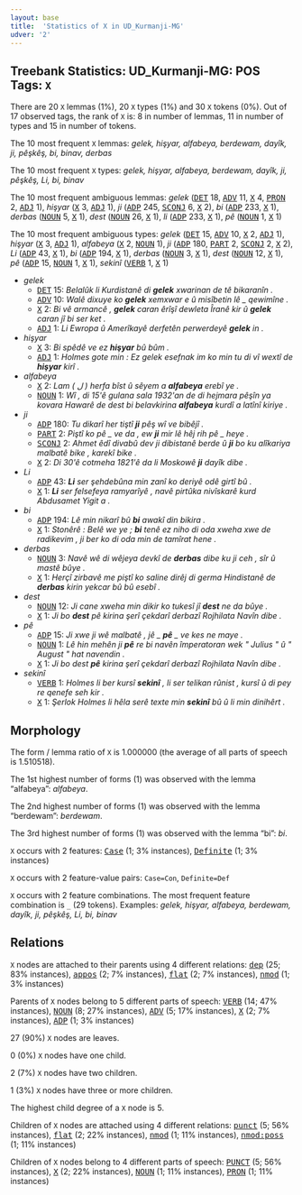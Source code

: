 ```yaml
---
layout: base
title:  'Statistics of X in UD_Kurmanji-MG'
udver: '2'
---
```


## Treebank Statistics: UD_Kurmanji-MG: POS Tags: `X`

There are 20 `X` lemmas (1%), 20 `X` types (1%) and 30 `X` tokens (0%).
Out of 17 observed tags, the rank of `X` is: 8 in number of lemmas, 11 in number of types and 15 in number of tokens.

The 10 most frequent `X` lemmas: <em>gelek, hişyar, alfabeya, berdewam, dayîk, ji, pêşkêş, bi, binav, derbas</em>

The 10 most frequent `X` types:  <em>gelek, hişyar, alfabeya, berdewam, dayîk, ji, pêşkêş, Li, bi, binav</em>

The 10 most frequent ambiguous lemmas: <em>gelek</em> (<tt><a href="kmr_mg-pos-DET.html">DET</a></tt> 18, <tt><a href="kmr_mg-pos-ADV.html">ADV</a></tt> 11, <tt><a href="kmr_mg-pos-X.html">X</a></tt> 4, <tt><a href="kmr_mg-pos-PRON.html">PRON</a></tt> 2, <tt><a href="kmr_mg-pos-ADJ.html">ADJ</a></tt> 1), <em>hişyar</em> (<tt><a href="kmr_mg-pos-X.html">X</a></tt> 3, <tt><a href="kmr_mg-pos-ADJ.html">ADJ</a></tt> 1), <em>ji</em> (<tt><a href="kmr_mg-pos-ADP.html">ADP</a></tt> 245, <tt><a href="kmr_mg-pos-SCONJ.html">SCONJ</a></tt> 6, <tt><a href="kmr_mg-pos-X.html">X</a></tt> 2), <em>bi</em> (<tt><a href="kmr_mg-pos-ADP.html">ADP</a></tt> 233, <tt><a href="kmr_mg-pos-X.html">X</a></tt> 1), <em>derbas</em> (<tt><a href="kmr_mg-pos-NOUN.html">NOUN</a></tt> 5, <tt><a href="kmr_mg-pos-X.html">X</a></tt> 1), <em>dest</em> (<tt><a href="kmr_mg-pos-NOUN.html">NOUN</a></tt> 26, <tt><a href="kmr_mg-pos-X.html">X</a></tt> 1), <em>li</em> (<tt><a href="kmr_mg-pos-ADP.html">ADP</a></tt> 233, <tt><a href="kmr_mg-pos-X.html">X</a></tt> 1), <em>pê</em> (<tt><a href="kmr_mg-pos-NOUN.html">NOUN</a></tt> 1, <tt><a href="kmr_mg-pos-X.html">X</a></tt> 1)

The 10 most frequent ambiguous types:  <em>gelek</em> (<tt><a href="kmr_mg-pos-DET.html">DET</a></tt> 15, <tt><a href="kmr_mg-pos-ADV.html">ADV</a></tt> 10, <tt><a href="kmr_mg-pos-X.html">X</a></tt> 2, <tt><a href="kmr_mg-pos-ADJ.html">ADJ</a></tt> 1), <em>hişyar</em> (<tt><a href="kmr_mg-pos-X.html">X</a></tt> 3, <tt><a href="kmr_mg-pos-ADJ.html">ADJ</a></tt> 1), <em>alfabeya</em> (<tt><a href="kmr_mg-pos-X.html">X</a></tt> 2, <tt><a href="kmr_mg-pos-NOUN.html">NOUN</a></tt> 1), <em>ji</em> (<tt><a href="kmr_mg-pos-ADP.html">ADP</a></tt> 180, <tt><a href="kmr_mg-pos-PART.html">PART</a></tt> 2, <tt><a href="kmr_mg-pos-SCONJ.html">SCONJ</a></tt> 2, <tt><a href="kmr_mg-pos-X.html">X</a></tt> 2), <em>Li</em> (<tt><a href="kmr_mg-pos-ADP.html">ADP</a></tt> 43, <tt><a href="kmr_mg-pos-X.html">X</a></tt> 1), <em>bi</em> (<tt><a href="kmr_mg-pos-ADP.html">ADP</a></tt> 194, <tt><a href="kmr_mg-pos-X.html">X</a></tt> 1), <em>derbas</em> (<tt><a href="kmr_mg-pos-NOUN.html">NOUN</a></tt> 3, <tt><a href="kmr_mg-pos-X.html">X</a></tt> 1), <em>dest</em> (<tt><a href="kmr_mg-pos-NOUN.html">NOUN</a></tt> 12, <tt><a href="kmr_mg-pos-X.html">X</a></tt> 1), <em>pê</em> (<tt><a href="kmr_mg-pos-ADP.html">ADP</a></tt> 15, <tt><a href="kmr_mg-pos-NOUN.html">NOUN</a></tt> 1, <tt><a href="kmr_mg-pos-X.html">X</a></tt> 1), <em>sekinî</em> (<tt><a href="kmr_mg-pos-VERB.html">VERB</a></tt> 1, <tt><a href="kmr_mg-pos-X.html">X</a></tt> 1)


* <em>gelek</em>
  * <tt><a href="kmr_mg-pos-DET.html">DET</a></tt> 15: <em>Belalûk li Kurdistanê di <b>gelek</b> xwarinan de tê bikaranîn .</em>
  * <tt><a href="kmr_mg-pos-ADV.html">ADV</a></tt> 10: <em>Walê dixuye ko <b>gelek</b> xemxwar e û misîbetin lê _ qewimîne .</em>
  * <tt><a href="kmr_mg-pos-X.html">X</a></tt> 2: <em>Bi vê armancê , <b>gelek</b> caran êrîşî dewleta Îranê kir û <b>gelek</b> caran jî bi ser ket .</em>
  * <tt><a href="kmr_mg-pos-ADJ.html">ADJ</a></tt> 1: <em>Li Ewropa û Amerîkayê derfetên perwerdeyê <b>gelek</b> in .</em>
* <em>hişyar</em>
  * <tt><a href="kmr_mg-pos-X.html">X</a></tt> 3: <em>Bi spêdê ve ez <b>hişyar</b> bû bûm .</em>
  * <tt><a href="kmr_mg-pos-ADJ.html">ADJ</a></tt> 1: <em>Holmes gote min : Ez gelek esefnak im ko min tu di vî wextî de <b>hişyar</b> kirî .</em>
* <em>alfabeya</em>
  * <tt><a href="kmr_mg-pos-X.html">X</a></tt> 2: <em>Lam ( ل ) herfa bîst û sêyem a <b>alfabeya</b> erebî ye .</em>
  * <tt><a href="kmr_mg-pos-NOUN.html">NOUN</a></tt> 1: <em>Wî , di 15'ê gulana sala 1932'an de di hejmara pêşîn ya kovara Hawarê de dest bi belavkirina <b>alfabeya</b> kurdî a latînî kiriye .</em>
* <em>ji</em>
  * <tt><a href="kmr_mg-pos-ADP.html">ADP</a></tt> 180: <em>Tu dikarî her tiştî <b>ji</b> pêş wî ve bibêjî .</em>
  * <tt><a href="kmr_mg-pos-PART.html">PART</a></tt> 2: <em>Piştî ko pê _ ve da , ew <b>ji</b> mir lê hêj rih pê _ heye .</em>
  * <tt><a href="kmr_mg-pos-SCONJ.html">SCONJ</a></tt> 2: <em>Ahmet êdî divabû dev ji dibistanê berde û <b>ji</b> bo ku alîkariya malbatê bike , karekî bike .</em>
  * <tt><a href="kmr_mg-pos-X.html">X</a></tt> 2: <em>Di 30'ê cotmeha 1821'ê da li Moskowê <b>ji</b> dayîk dibe .</em>
* <em>Li</em>
  * <tt><a href="kmr_mg-pos-ADP.html">ADP</a></tt> 43: <em><b>Li</b> ser şehdebûna min zanî ko deriyê odê girtî bû .</em>
  * <tt><a href="kmr_mg-pos-X.html">X</a></tt> 1: <em><b>Li</b> ser felsefeya ramyarîyê , navê pirtûka nivîskarê kurd Abdusamet Yigit a .</em>
* <em>bi</em>
  * <tt><a href="kmr_mg-pos-ADP.html">ADP</a></tt> 194: <em>Lê min nikarî bû <b>bi</b> awakî din bikira .</em>
  * <tt><a href="kmr_mg-pos-X.html">X</a></tt> 1: <em>Stonêrê : Belê we ye ; <b>bi</b> tenê ez niho di oda xweha xwe de radikevim , ji ber ko di oda min de tamîrat hene .</em>
* <em>derbas</em>
  * <tt><a href="kmr_mg-pos-NOUN.html">NOUN</a></tt> 3: <em>Navê wê di wêjeya devkî de <b>derbas</b> dibe ku ji ceh , sîr û mastê bûye .</em>
  * <tt><a href="kmr_mg-pos-X.html">X</a></tt> 1: <em>Herçî zirbavê me piştî ko saline dirêj di germa Hindistanê de <b>derbas</b> kirin yekcar bû bû esebî .</em>
* <em>dest</em>
  * <tt><a href="kmr_mg-pos-NOUN.html">NOUN</a></tt> 12: <em>Ji cane xweha min dikir ko tukesî jî <b>dest</b> ne da bûye .</em>
  * <tt><a href="kmr_mg-pos-X.html">X</a></tt> 1: <em>Ji bo <b>dest</b> pê kirina şerî çekdarî derbazî Rojhilata Navîn dibe .</em>
* <em>pê</em>
  * <tt><a href="kmr_mg-pos-ADP.html">ADP</a></tt> 15: <em>Ji xwe ji wê malbatê , jê _ <b>pê</b> _ ve kes ne maye .</em>
  * <tt><a href="kmr_mg-pos-NOUN.html">NOUN</a></tt> 1: <em>Lê hin mehên ji <b>pê</b> re bi navên împeratoran wek " Julius " û " August " hat navendin .</em>
  * <tt><a href="kmr_mg-pos-X.html">X</a></tt> 1: <em>Ji bo dest <b>pê</b> kirina şerî çekdarî derbazî Rojhilata Navîn dibe .</em>
* <em>sekinî</em>
  * <tt><a href="kmr_mg-pos-VERB.html">VERB</a></tt> 1: <em>Holmes li ber kursî <b>sekinî</b> , li ser telikan rûnist , kursî û di pey re qenefe seh kir .</em>
  * <tt><a href="kmr_mg-pos-X.html">X</a></tt> 1: <em>Şerlok Holmes li hêla serê texte min <b>sekinî</b> bû û li min dinihêrt .</em>

## Morphology

The form / lemma ratio of `X` is 1.000000 (the average of all parts of speech is 1.510518).

The 1st highest number of forms (1) was observed with the lemma “alfabeya”: <em>alfabeya</em>.

The 2nd highest number of forms (1) was observed with the lemma “berdewam”: <em>berdewam</em>.

The 3rd highest number of forms (1) was observed with the lemma “bi”: <em>bi</em>.

`X` occurs with 2 features: <tt><a href="kmr_mg-feat-Case.html">Case</a></tt> (1; 3% instances), <tt><a href="kmr_mg-feat-Definite.html">Definite</a></tt> (1; 3% instances)

`X` occurs with 2 feature-value pairs: `Case=Con`, `Definite=Def`

`X` occurs with 2 feature combinations.
The most frequent feature combination is `_` (29 tokens).
Examples: <em>gelek, hişyar, alfabeya, berdewam, dayîk, ji, pêşkêş, Li, bi, binav</em>


## Relations

`X` nodes are attached to their parents using 4 different relations: <tt><a href="kmr_mg-dep-dep.html">dep</a></tt> (25; 83% instances), <tt><a href="kmr_mg-dep-appos.html">appos</a></tt> (2; 7% instances), <tt><a href="kmr_mg-dep-flat.html">flat</a></tt> (2; 7% instances), <tt><a href="kmr_mg-dep-nmod.html">nmod</a></tt> (1; 3% instances)

Parents of `X` nodes belong to 5 different parts of speech: <tt><a href="kmr_mg-pos-VERB.html">VERB</a></tt> (14; 47% instances), <tt><a href="kmr_mg-pos-NOUN.html">NOUN</a></tt> (8; 27% instances), <tt><a href="kmr_mg-pos-ADV.html">ADV</a></tt> (5; 17% instances), <tt><a href="kmr_mg-pos-X.html">X</a></tt> (2; 7% instances), <tt><a href="kmr_mg-pos-ADP.html">ADP</a></tt> (1; 3% instances)

27 (90%) `X` nodes are leaves.

0 (0%) `X` nodes have one child.

2 (7%) `X` nodes have two children.

1 (3%) `X` nodes have three or more children.

The highest child degree of a `X` node is 5.

Children of `X` nodes are attached using 4 different relations: <tt><a href="kmr_mg-dep-punct.html">punct</a></tt> (5; 56% instances), <tt><a href="kmr_mg-dep-flat.html">flat</a></tt> (2; 22% instances), <tt><a href="kmr_mg-dep-nmod.html">nmod</a></tt> (1; 11% instances), <tt><a href="kmr_mg-dep-nmod-poss.html">nmod:poss</a></tt> (1; 11% instances)

Children of `X` nodes belong to 4 different parts of speech: <tt><a href="kmr_mg-pos-PUNCT.html">PUNCT</a></tt> (5; 56% instances), <tt><a href="kmr_mg-pos-X.html">X</a></tt> (2; 22% instances), <tt><a href="kmr_mg-pos-NOUN.html">NOUN</a></tt> (1; 11% instances), <tt><a href="kmr_mg-pos-PRON.html">PRON</a></tt> (1; 11% instances)

